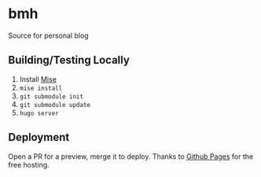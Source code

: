 # bmh

Source for personal blog

## Building/Testing Locally

1. Install [Mise](https://mise.jdx.dev/)
2. `mise install`
3. `git submodule init`
4. `git submodule update`
5. `hugo server`

## Deployment

Open a PR for a preview, merge it to deploy. Thanks to [Github Pages](https://pages.github.com/) for
the free hosting.
